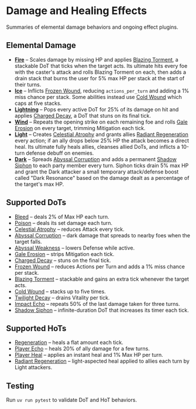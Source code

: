 # Damage and Healing Effects

Summaries of elemental damage behaviors and ongoing effect plugins.

## Elemental Damage

- **[Fire](../../backend/plugins/damage_types/fire.py)** – Scales damage by missing HP and applies [Blazing Torment](../../backend/plugins/dots/blazing_torment.py), a stackable DoT that ticks when the target acts. Its ultimate hits every foe with the caster's attack and rolls Blazing Torment on each, then adds a drain stack that burns the user for 5% max HP per stack at the start of their turns.
- **[Ice](../../backend/plugins/damage_types/ice.py)** – Inflicts [Frozen Wound](../../backend/plugins/dots/frozen_wound.py), reducing `actions_per_turn` and adding a 1% miss chance per stack. Some abilities instead use [Cold Wound](../../backend/plugins/dots/cold_wound.py) which caps at five stacks.
- **[Lightning](../../backend/plugins/damage_types/lightning.py)** – Pops every active DoT for 25% of its damage on hit and applies [Charged Decay](../../backend/plugins/dots/charged_decay.py), a DoT that stuns on its final tick.
- **[Wind](../../backend/plugins/damage_types/wind.py)** – Repeats the opening strike on each remaining foe and rolls [Gale Erosion](../../backend/plugins/dots/gale_erosion.py) on every target, trimming Mitigation each tick.
- **[Light](../../backend/plugins/damage_types/light.py)** – Creates [Celestial Atrophy](../../backend/plugins/dots/celestial_atrophy.py) and grants allies [Radiant Regeneration](../../backend/plugins/hots/radiant_regeneration.py) every action; if an ally drops below 25% HP the attack becomes a direct heal. Its ultimate fully heals allies, cleanses allied DoTs, and inflicts a 10-turn defense debuff on enemies.
- **[Dark](../../backend/plugins/damage_types/dark.py)** – Spreads [Abyssal Corruption](../../backend/plugins/dots/abyssal_corruption.py) and adds a permanent [Shadow Siphon](../../backend/plugins/dots/shadow_siphon.py) to each party member every turn. Siphon ticks drain 5% max HP and grant the Dark attacker a small temporary attack/defense boost called "Dark Resonance" based on the damage dealt as a percentage of the target's max HP.

## Supported DoTs

- [Bleed](../../backend/plugins/dots/bleed.py) – deals 2% of Max HP each turn.
- [Poison](../../backend/plugins/dots/poison.py) – deals its set damage each turn.
- [Celestial Atrophy](../../backend/plugins/dots/celestial_atrophy.py) – reduces Attack every tick.
- [Abyssal Corruption](../../backend/plugins/dots/abyssal_corruption.py) – dark damage that spreads to nearby foes when the target falls.
- [Abyssal Weakness](../../backend/plugins/dots/abyssal_weakness.py) – lowers Defense while active.
- [Gale Erosion](../../backend/plugins/dots/gale_erosion.py) – strips Mitigation each tick.
- [Charged Decay](../../backend/plugins/dots/charged_decay.py) – stuns on the final tick.
- [Frozen Wound](../../backend/plugins/dots/frozen_wound.py) – reduces Actions per Turn and adds a 1% miss chance per stack.
- [Blazing Torment](../../backend/plugins/dots/blazing_torment.py) – stackable and gains an extra tick whenever the target acts.
- [Cold Wound](../../backend/plugins/dots/cold_wound.py) – stacks up to five times.
- [Twilight Decay](../../backend/plugins/dots/twilight_decay.py) – drains Vitality per tick.
- [Impact Echo](../../backend/plugins/dots/impact_echo.py) – repeats 50% of the last damage taken for three turns.
- [Shadow Siphon](../../backend/plugins/dots/shadow_siphon.py) – infinite-duration DoT that increases its timer each tick.

## Supported HoTs

- [Regeneration](../../backend/plugins/hots/regeneration.py) – heals a flat amount each tick.
- [Player Echo](../../backend/plugins/hots/player_echo.py) – heals 20% of ally damage for a few turns.
- [Player Heal](../../backend/plugins/hots/player_heal.py) – applies an instant heal and 1% Max HP per turn.
- [Radiant Regeneration](../../backend/plugins/hots/radiant_regeneration.py) – light-aspected heal applied to allies each turn by Light attackers.

## Testing

Run `uv run pytest` to validate DoT and HoT behaviors.

